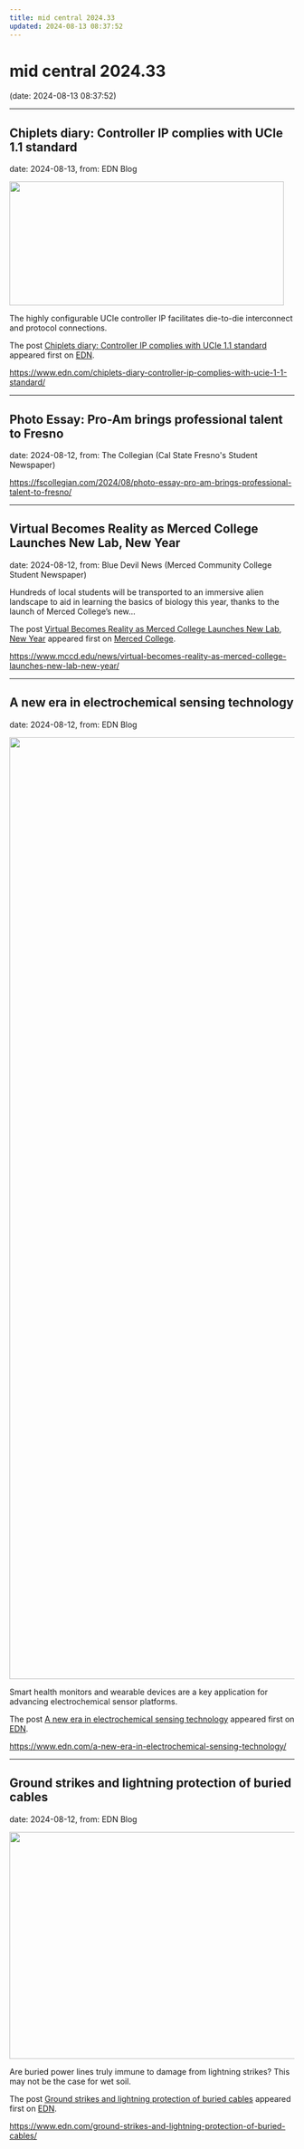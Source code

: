 ```yaml
---
title: mid central 2024.33
updated: 2024-08-13 08:37:52
---
```


# mid central 2024.33

(date: 2024-08-13 08:37:52)

---

## Chiplets diary: Controller IP complies with UCIe 1.1 standard

date: 2024-08-13, from: EDN Blog

<img width="485" height="219" src="https://www.edn.com/wp-content/uploads/Hero-image-UCIe-controller.jpg?fit=485%2C219" class="webfeedsFeaturedVisual wp-post-image" alt="" style="display: block; margin-bottom: 5px; clear:both;max-width: 100%;" link_thumbnail="" decoding="async" fetchpriority="high" srcset="https://www.edn.com/wp-content/uploads/Hero-image-UCIe-controller.jpg?w=485 485w, https://www.edn.com/wp-content/uploads/Hero-image-UCIe-controller.jpg?w=300 300w" sizes="(max-width: 485px) 100vw, 485px" /><p>The highly configurable UCIe controller IP facilitates die-to-die interconnect and protocol connections.</p>
<p>The post <a href="https://www.edn.com/chiplets-diary-controller-ip-complies-with-ucie-1-1-standard/" data-wpel-link="internal">Chiplets diary: Controller IP complies with UCIe 1.1 standard</a> appeared first on <a href="https://www.edn.com" data-wpel-link="internal">EDN</a>.</p>
 

<https://www.edn.com/chiplets-diary-controller-ip-complies-with-ucie-1-1-standard/>

---

## Photo Essay: Pro-Am brings professional talent to Fresno

date: 2024-08-12, from: The Collegian (Cal State Fresno's Student Newspaper)

 

<https://fscollegian.com/2024/08/photo-essay-pro-am-brings-professional-talent-to-fresno/>

---

## Virtual Becomes Reality as Merced College Launches New Lab, New Year

date: 2024-08-12, from: Blue Devil News (Merced Community College Student Newspaper)

<p>Hundreds of local students will be transported to an immersive alien landscape to aid in learning the basics of biology this year, thanks to the launch of Merced College’s new&#8230;</p>
<p>The post <a href="https://www.mccd.edu/news/virtual-becomes-reality-as-merced-college-launches-new-lab-new-year/">Virtual Becomes Reality as Merced College Launches New Lab, New Year</a> appeared first on <a href="https://www.mccd.edu">Merced College</a>.</p>
 

<https://www.mccd.edu/news/virtual-becomes-reality-as-merced-college-launches-new-lab-new-year/>

---

## A new era in electrochemical sensing technology

date: 2024-08-12, from: EDN Blog

<img width="1695" height="1664" src="https://www.edn.com/wp-content/uploads/Fig-3-electrochemical-sensor-demo-apps-onsemi.png?fit=1695%2C1664" class="webfeedsFeaturedVisual wp-post-image" alt="" style="display: block; margin-bottom: 5px; clear:both;max-width: 100%;" link_thumbnail="" decoding="async" loading="lazy" srcset="https://www.edn.com/wp-content/uploads/Fig-3-electrochemical-sensor-demo-apps-onsemi.png?w=1695 1695w, https://www.edn.com/wp-content/uploads/Fig-3-electrochemical-sensor-demo-apps-onsemi.png?w=300 300w, https://www.edn.com/wp-content/uploads/Fig-3-electrochemical-sensor-demo-apps-onsemi.png?w=768 768w, https://www.edn.com/wp-content/uploads/Fig-3-electrochemical-sensor-demo-apps-onsemi.png?w=1024 1024w, https://www.edn.com/wp-content/uploads/Fig-3-electrochemical-sensor-demo-apps-onsemi.png?w=1536 1536w" sizes="(max-width: 1695px) 100vw, 1695px" /><p>Smart health monitors and wearable devices are a key application for advancing electrochemical sensor platforms.</p>
<p>The post <a href="https://www.edn.com/a-new-era-in-electrochemical-sensing-technology/" data-wpel-link="internal">A new era in electrochemical sensing technology</a> appeared first on <a href="https://www.edn.com" data-wpel-link="internal">EDN</a>.</p>
 

<https://www.edn.com/a-new-era-in-electrochemical-sensing-technology/>

---

## Ground strikes and lightning protection of buried cables

date: 2024-08-12, from: EDN Blog

<img width="567" height="401" src="https://www.edn.com/wp-content/uploads/Buried-Line.png?fit=567%2C401" class="webfeedsFeaturedVisual wp-post-image" alt="" style="display: block; margin-bottom: 5px; clear:both;max-width: 100%;" link_thumbnail="" decoding="async" loading="lazy" srcset="https://www.edn.com/wp-content/uploads/Buried-Line.png?w=567 567w, https://www.edn.com/wp-content/uploads/Buried-Line.png?w=300 300w" sizes="(max-width: 567px) 100vw, 567px" /><p>Are buried power lines truly immune to damage from lightning strikes? This may not be the case for wet soil.</p>
<p>The post <a href="https://www.edn.com/ground-strikes-and-lightning-protection-of-buried-cables/" data-wpel-link="internal">Ground strikes and lightning protection of buried cables</a> appeared first on <a href="https://www.edn.com" data-wpel-link="internal">EDN</a>.</p>
 

<https://www.edn.com/ground-strikes-and-lightning-protection-of-buried-cables/>


